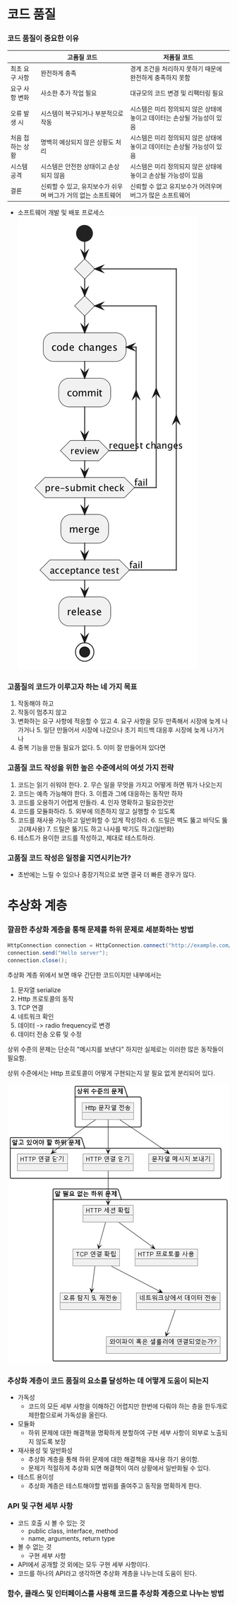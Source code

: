 # 코드 품질
### 코드 품질이 중요한 이유
|   | 고품질 코드 | 저품질 코드 |
|---|---|---|
| 최초 요구 사항 | 완전하게 충족 | 경계 조건을 처리하지 못하기 때문에 완전하게 충족하지 못함 |
| 요구 사항 변화 | 사소한 추가 작업 필요 | 대규모의 코드 변경 및 리팩터링 필요 |
| 오류 발생 시 | 시스템이 복구되거나 부분적으로 작동 | 시스템은 미리 정의되지 않은 상태에 놓이고 데이터는 손상될 가능성이 있음 |
| 처음 접하는 상황 | 명백히 예상되지 않은 상황도 처리 | 시스템은 미리 정의되지 않은 상태에 놓이고 데이터는 손상될 가능성이 있음 |
| 시스템 공격 | 시스템은 안전한 상태이고 손상되지 않음 | 시스템은 미리 정의되지 않은 상태에 놓이고 손상될 가능성이 있음 |
| 결론 | 신뢰할 수 있고, 유지보수가 쉬우며 버그가 거의 없는 소프트웨어 | 신뢰할 수 없고 유지보수가 어려우며 버그가 많은 소프트웨어 | 

* 소프트웨어 개발 및 배포 프로세스
![img.png](img.png)

### 고품질의 코드가 이루고자 하는 네 가지 목표
1. 작동해야 하고
2. 작동이 멈추지 않고
3. 변화하는 요구 사항에 적응할 수 있고
   4. 요구 사항을 모두 만족해서 시장에 늦게 나가거나
   5. 일단 만들어서 시장에 나갔으나 초기 피드백 대응후 시장에 늦게 나가거나
4. 중복 기능을 만들 필요가 없다.
   5. 이미 잘 만들어져 있다면

### 고품질 코드 작성을 위한 높은 수준에서의 여섯 가지 전략
1. 코드는 읽기 쉬워야 한다.
   2. 무슨 일을 무엇을 가지고 어떻게 하면 뭐가 나오는지
2. 코드는 예측 가능해야 한다.
   3. 이름과 그에 대응하는 동작만 하자
3. 코드를 오용하기 어렵게 만들라.
   4. 인자 명확하고 필요한것만
4. 코드를 모듈화하라.
   5. 외부에 의존하지 않고 실행할 수 있도록
5. 코드를 재사용 가능하고 일반화할 수 있게 작성하라.
   6. 드릴은 벽도 뚫고 바닥도 뚫고(재사용)
   7. 드릴은 뚫기도 하고 나사를 박기도 하고(일반화)
6. 테스트가 용이한 코드를 작성하고, 제대로 테스트하라.
### 고품질 코드 작성은 일정을 지연시키는가?
* 초반에는 느릴 수 있으나 중장기적으로 보면 결국 더 빠른 경우가 많다.

# 추상화 계층
### 깔끔한 추상화 계층을 통해 문제를 하위 문제로 세분화하는 방법
```java
HttpConnection connection = HttpConnection.connect("http://example.com/server");
connection.send("Hello server");
connection.close();
```
추상화 계층 위에서 보면 매우 간단한 코드이지만 내부에서는
1. 문자열 serialize
2. Http 프로토콜의 동작
3. TCP 연결
4. 네트워크 확인
5. 데이터 -> radio frequency로 변경
6. 데이터 전송 오류 및 수정

상위 수준의 문제는 단순히 "메시지를 보낸다" 하지만 실제로는 이러한 많은 동작들이 필요함.

상위 수준에서는 Http 프로토콜이 어떻게 구현되는지 알 필요 없게 분리되어 있다.

![img_1.png](img_1.png)

### 추상화 계층이 코드 품질의 요소를 달성하는 데 어떻게 도움이 되는지
* 가독성
  * 코드의 모든 세부 사항을 이해하긴 어렵지만 한번에 다뤄야 하는 층을 한두개로 제한함으로써 가독성을 올린다.
* 모듈화
  * 하위 문제에 대한 해결책을 명확하게 분할하여 구현 세부 사항이 외부로 노출되지 않도록 보장
* 재사용성 및 일반화성
  * 추상화 계층을 통해 하위 문제에 대한 해결책을 재사용 하기 용이함.
  * 문제가 적절하게 추상화 되면 해결책이 여러 상황에서 일반화될 수 있다.    
* 테스트 용이성
  * 추상화 계층은 테스트해야할 범위를 줄여주고 동작을 명확하게 한다.
### API 및 구현 세부 사항
* 코드 호출 시 볼 수 있는 것
  * public class, interface, method
  * name, arguments, return type
* 볼 수 없는 것
  * 구현 세부 사항
* API에서 공개할 것 외에는 모두 구현 세부 사항이다.
* 코드를 하나의 API라고 생각하면 추상화 계층을 나누는데 도움이 된다.
### 함수, 클래스 및 인터페이스를 사용해 코드를 추상화 계층으로 나누는 방법
